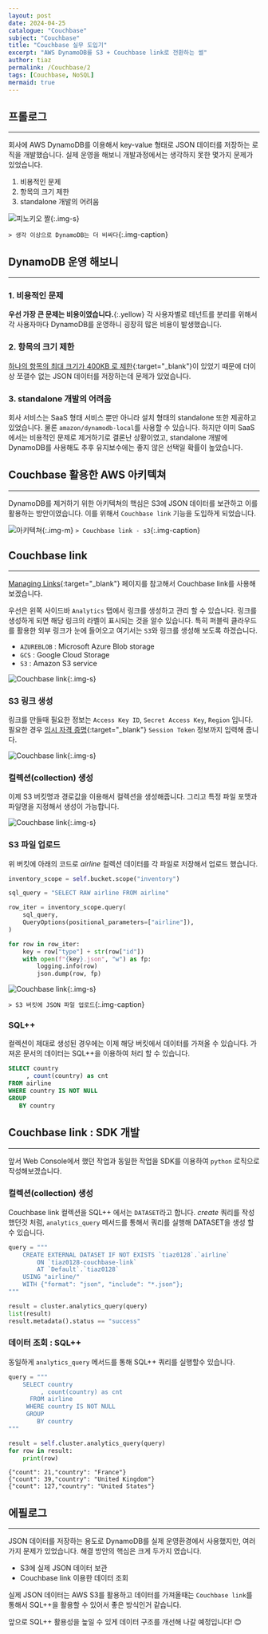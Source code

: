 ```yaml
---
layout: post
date: 2024-04-25
catalogue: "Couchbase"
subject: "Couchbase"
title: "Couchbase 실무 도입기"
excerpt: "AWS DynamoDB를 S3 + Couchbase link로 전환하는 썰"
author: tiaz
permalink: /Couchbase/2
tags: [Couchbase, NoSQL]
mermaid: true
---
```


## 프롤로그

---


회사에 AWS DynamoDB를 이용해서 key-value 형태로 JSON 데이터를 저장하는 로직을 개발했습니다. 실제 운영을 해보니 개발과정에서는 생각하지 못한 몇가지 문제가 있었습니다.

1. 비용적인 문제
2. 항목의 크기 제한
3. standalone 개발의 어려움

![피노키오 짤](/assets/img/content/Couchbase/002/006.png){:.img-s}

`> 생각 이상으로 DynamoDB는 더 비싸다`{:.img-caption}

## DynamoDB 운영 해보니

---

### 1. 비용적인 문제

**우선 가장 큰 문제는 비용이였습니다.**{:.yellow} 각 사용자별로 테넌트를 분리를 위해서 각 사용자마다 DynamoDB를 운영하니 굉장히 많은 비용이 발생했습니다.

### 2. 항목의 크기 제한

[하나의 항목의 최대 크기가 400KB 로 제한](https://docs.aws.amazon.com/ko_kr/amazondynamodb/latest/developerguide/ServiceQuotas.html#limits-data-types){:target="_blank"}이 있었기 때문에 더이상 쪼갤수 없는 JSON 데이터를 저장하는데 문제가 있었습니다.

### 3. standalone 개발의 어려움

회사 서비스는 SaaS 형태 서비스 뿐만 아니라 설치 형태의 standalone 또한 제공하고 있었습니다. 물론 `amazon/dynamodb-local`를 사용할 수 있습니다. 하지만 이미 SaaS에서는 비용적인 문제로 제거하기로 결론난 상황이였고, standalone 개발에 DynamoDB를 사용해도 추후 유지보수에는 좋지 않은 선택일 확률이 높았습니다.

## Couchbase 활용한 AWS 아키텍쳐

---

DynamoDB를 제거하기 위한 아키텍쳐의 핵심은 S3에 JSON 데이터를 보관하고 이를 활용하는 방안이였습니다. 이를 위해서 `Couchbase link` 기능을 도입하게 되었습니다.

![아키텍쳐](/assets/img/content/Couchbase/002/005.png){:.img-m}
`> Couchbase link - s3`{:.img-caption}

## Couchbase link

---

[Managing Links](https://docs.couchbase.com/server/current/analytics/manage-links.html){:target="_blank"} 페이지를 참고해서 Couchbase link를 사용해보겠습니다.

우선은 왼쪽 사이드바 `Analytics` 탭에서 링크를 생성하고 관리 할 수 있습니다. 링크를 생성하게 되면 해당 링크의 라벨이 표시되는 것을 알수 있습니다. 특히 퍼블릭 클라우드를 활용한 외부 링크가 눈에 들어오고 여기서는 `S3`와 링크를 생성해 보도록 하겠습니다.

- `AZUREBLOB` : Microsoft Azure Blob storage
- `GCS` : Google Cloud Storage
- `S3` : Amazon S3 service

![Couchbase link](/assets/img/content/Couchbase/002/001.png){:.img-s}

### S3 링크 생성

링크를 만들때 필요한 정보는 `Access Key ID`, `Secret Access Key`, `Region` 입니다. 필요한 경우 [임시 자격 증명](/AWS/1){:target="_blank"} `Session Token` 정보까지 입력해 줍니다.

![Couchbase link](/assets/img/content/Couchbase/002/002.png){:.img-s}

### 컬렉션(collection) 생성

이제 S3 버킷명과 경로값을 이용해서 컬렉션을 생성해줍니다. 그리고 특정 파일 포맷과 파일명을 지정해서 생성이 가능합니다.

![Couchbase link](/assets/img/content/Couchbase/002/003.png){:.img-s}

### S3 파일 업로드

위 버킷에 아래의 코드로 *airline* 컬렉션 데이터를 각 파일로 저장해서 업로드 했습니다.

```python
inventory_scope = self.bucket.scope("inventory")

sql_query = "SELECT RAW airline FROM airline"

row_iter = inventory_scope.query(
    sql_query,
    QueryOptions(positional_parameters=["airline"]),
)

for row in row_iter:
    key = row["type"] + str(row["id"])
    with open(f"{key}.json", "w") as fp:
        logging.info(row)
        json.dump(row, fp)
```

![Couchbase link](/assets/img/content/Couchbase/002/004.png){:.img-s}

`> S3 버킷에 JSON 파일 업로드`{:.img-caption}

### SQL++

컬렉션이 제대로 생성된 경우에는 이제 해당 버킷에서 데이터를 가져올 수 있습니다. 가져온 문서의 데이터는 SQL++을 이용하여 처리 할 수 있습니다.

```sql
SELECT country
     , count(country) as cnt
FROM airline
WHERE country IS NOT NULL
GROUP 
   BY country
```

## Couchbase link : SDK 개발

---

앞서 Web Console에서 했던 작업과 동일한 작업을 SDK를 이용하여 `python` 로직으로 작성해보겠습니다.

### 컬렉션(collection) 생성

Couchbase link 컬렉션을 SQL++ 에서는 `DATASET`라고 합니다. _create_ 쿼리를 작성했던것 처럼, `analytics_query` 메서드를 통해서 쿼리를 실행해 DATASET을 생성 할수 있습니다.

```python
query = """
    CREATE EXTERNAL DATASET IF NOT EXISTS `tiaz0128`.`airline`
        ON `tiaz0128-couchbase-link` 
        AT `Default`.`tiaz0128` 
    USING "airline/"
    WITH {"format": "json", "include": "*.json"};
"""

result = cluster.analytics_query(query)
list(result)
result.metadata().status == "success"
```

### 데이터 조회 : SQL++

동일하게 `analytics_query` 메서드를 통해 SQL++ 쿼리를 실행할수 있습니다.

```python
query = """
    SELECT country
         , count(country) as cnt
      FROM airline
     WHERE country IS NOT NULL
     GROUP 
        BY country
"""

result = self.cluster.analytics_query(query)
for row in result:
    print(row)
```

```text
{"count": 21,"country": "France"}
{"count": 39,"country": "United Kingdom"}
{"count": 127,"country": "United States"}
```

## 에필로그

---

JSON 데이터를 저장하는 용도로 DynamoDB를 실제 운영환경에서 사용했지만, 여러가지 문제가 있었습니다. 해결 방안의 핵심은 크게 두가지 였습니다.

- S3에 실제 JSON 데이터 보관
- Couchbase link 이용한 데이터 조회

실제 JSON 데이터는 AWS S3를 활용하고 데이터를 가져올때는 `Couchbase link`를 통해서 SQL++을 활용할 수 있어서 좋은 방식인거 같습니다.

앞으로 SQL++ 활용성을 높일 수 있게 데이터 구조를 개선해 나갈 예정입니다! 😊
